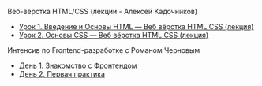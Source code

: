 Веб-вёрстка HTML/CSS (лекции - Алексей Кадочников)

* [Урок 1. Введение и Основы HTML — Веб вёрстка HTML CSS (лекция)](https://youtu.be/tvOZ-9Gq2os)
* [Урок 2. Основы CSS — Веб вёрстка HTML CSS (лекция)](https://youtu.be/yrVVvUGX1TU)



Интенсив по Frontend-разработке с Романом Черновым
* [День 1. Знакомство с Фронтендом](https://youtu.be/XRDUHnl0hqg)
* [День 2. Первая практика](https://youtu.be/-DRfJXykaiY)